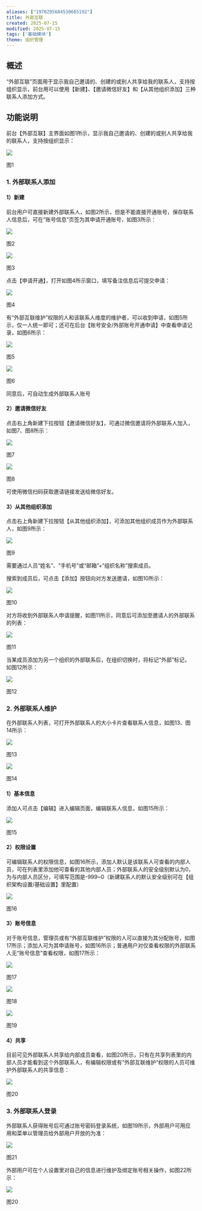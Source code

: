 ```yaml
---
aliases: ["1970295684530665192"]
title: 外部互联
created: 2025-07-15
modified: 2025-07-15
tags: ['基础模块']
theme: 组织管理
---
```


## **概述**

“外部互联”页面用于显示我自己邀请的、创建的或别人共享给我的联系人，支持按组织显示，前台用可以使用【新建】、【邀请微信好友】和【从其他组织添加】三种联系人添加方式。

## **功能说明**

前台【外部互联】主界面如图1所示，显示我自己邀请的、创建的或别人共享给我的联系人，支持按组织显示：

![](fa7215dfd5eafd02db20378dd07dde91.jpg)

图1

### 1. **外部联系人添加**

#### 1）**新建**

前台用户可直接新建外部联系人，如图2所示，但是不能直接开通账号，保存联系人信息后，可在“账号信息”页签为其申请开通账号，如图3所示：

![](64974be8393cbeda055ae9189317b977.jpg)

图2

![](dabcc18a7137417096d7d69767578ea0.jpg)

图3

点击【申请开通】，打开如图4所示窗口，填写备注信息后可提交申请：

![](6ba9b9c06545f98e17153be1bbf00cde.jpg)

图4

有“外部互联维护”权限的人和该联系人维度的维护者，可以收到申请，如图5所示，仅一人统一即可；还可在后台【账号安全/外部账号开通申请】中查看申请记录，如图6所示：

![](a88a126ce5a73463b5272a6714742abd.jpg)

图5

![](a0952e1f8d388c849fa6e4071acd0d7c.jpg)

图6

同意后，可自动生成外部联系人账号

#### 2）**邀请微信好友**

点击右上角新建下拉按钮【邀请微信好友】，可通过微信邀请将外部联系人加入，如图7、图8所示：

![](297136ba70d9405022c9fe9f8f421997.jpg)

图7

![](7a1b68c73c4ac1c264fd14661aedc105.jpg)

图8

可使用微信扫码获取邀请链接发送给微信好友。

#### 3）**从其他组织添加**

点击右上角新建下拉按钮【从其他组织添加】，可添加其他组织成员作为外部联系人，如图9所示：

![](df01511eff5a750f27d01f1a1291c077.jpg)

图9

需要通过人员“姓名”、“手机号”或“邮箱”+“组织名称”搜索成员。

搜索到成员后，可点击【添加】按钮向对方发送邀请，如图10所示：

![](10c8dbae911814c440ea6e2690b67ba6.jpg)

图10

对方将收到外部联系人申请提醒，如图11所示，同意后可添加至邀请人的外部联系的列表：

![](ea9a94ae6a4f6415d400ddcdd7128b52.jpg)

图11

当某成员添加为另一个组织的外部联系后，在组织切换时，将标记“外部”标记， 如图12所示：

![](c75c1efae0b6127760cf26b17aa5b548.jpg)

图12

### 2. **外部联系人维护**

在外部联系人列表，可打开外部联系人的大小卡片查看联系人信息，如图13、图14所示：

![](5c30bce0c97689c7cf1d0a076a762620.jpg)

图13

![](561e31f8118dbc2b6d89d1ce38d118a6.jpg)

图14

#### **1）基本信息**

添加人可点击【编辑】进入编辑页面，编辑联系人信息，如图15所示：

![](b71f0e0ce166a0c228c9ad0b3fc240c4.jpg)

图15

#### **2）权限设置**

可编辑联系人的权限信息，如图16所示，添加人默认是该联系人可查看的内部人员，可在列表里添加他可查看的其他内部人员；外部联系人的安全级别默认为0，为与内部人员区分，可填写范围是-999~0（新建联系人的默认安全级别可在【组织架构设置/基础设置】里配置）

![](e97d547f6783cb52c2143743caa82d73.jpg)

图16

#### **3）账号信息**

对于账号信息，管理员或有“外部互联维护”权限的人可以直接为其分配账号，如图17所示；添加人可为其申请账号，如图16所示；普通用户对仅查看权限的外部联系人无“账号信息”查看权限，如图17所示：

![](4de0728094fd5ca83851d538bb35f219.jpg)

图17

![](536e0bccb7d234c8588af401977b6834.jpg)

图18

![](56966efbb6c59f927c7c24af66dc5475.jpg)

图19

#### 4）**共享**

目前可见外部联系人共享给内部成员查看，如图20所示，只有在共享列表里的内部人员才能看到这个外部联系人，有编辑权限或有“外部互联维护”权限的人员可维护外部联系人的共享信息：

![](87b867878c44e9a626962910033f399a.jpg)

图20

### 3. **外部联系人登录**

外部联系人获得账号后可通过账号密码登录系统，如图19所示，外部用户可用应用和菜单以管理员给外部用户开放的为准：

![](cc347f9fc483ad36b6d2ba1ed05359f3.jpg)

图21

外部用户可在个人设置里对自己的信息进行维护及绑定账号相关操作，如图22所示：

![](03864a4b3209e6a6e71251cc8dfb7ee4.jpg)

图20